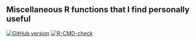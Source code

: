 ## Miscellaneous R functions that I find personally useful

<!-- badges: start -->
[![GitHub version](https://img.shields.io/static/v1?label=GitHub&message=2.16.1&color=blue&logo=github)](https://github.com/pbreheny/breheny)
[![R-CMD-check](https://github.com/pbreheny/breheny/workflows/R-CMD-check/badge.svg)](https://github.com/pbreheny/breheny/actions)
<!-- badges: end -->
